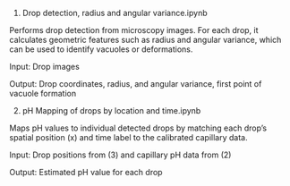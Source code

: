 1. Drop detection, radius and angular variance.ipynb

Performs drop detection from microscopy images. For each drop, it calculates geometric features such as radius and angular variance, which can be used to identify vacuoles or deformations.

Input: Drop images

Output: Drop coordinates, radius, and angular variance, first point of vacuole formation

2. pH Mapping of drops by location and time.ipynb

Maps pH values to individual detected drops by matching each drop’s spatial position (x) and time label to the calibrated capillary data.

Input: Drop positions from (3) and capillary pH data from (2)

Output: Estimated pH value for each drop
